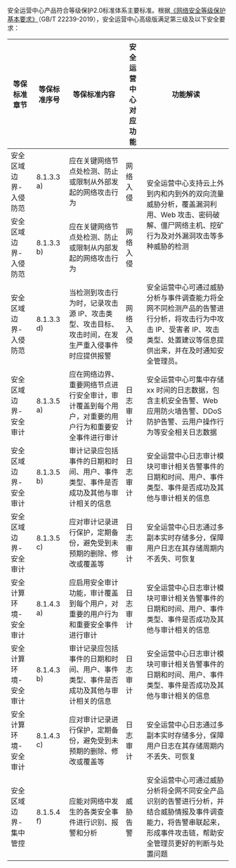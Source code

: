 安全运营中心产品符合等级保护2.0标准体系主要标准。根据[《网络安全等级保护基本要求》](http://openstd.samr.gov.cn/bzgk/gb/newGbInfo?hcno=BAFB47E8874764186BDB7865E8344DAF)（GB/T 22239-2019），安全运营中心高级版满足第三级及以下安全要求：

<table>
<thead>
<tr>
<th>等保标准章节</th>
<th>等保标准序号</th>
<th>等保标准内容</th>
<th>安全运营中心对应功能</th>
<th>功能解读</th>
</tr>
</thead>
<tbody><tr>
<td>安全区域边界-入侵防范</td>
<td>8.1.3.3 a)</td>
<td>应在关键网络节点处检测、防止或限制从外部发起的网络攻击行为</td>
<td>网络入侵</td>
<td rowspan=2 >安全运营中心支持云上外到内和内到外的双向流量威胁分析，覆盖漏洞利用、Web 攻击、密码破解、僵尸网络主机、挖矿行为及对外漏洞攻击等多种威胁的检测</td>
</tr>
<tr>
<td>安全区域边界-入侵防范</td>
<td>8.1.3.3 b)</td>
<td>应在关键网络节点处检测、防止或限制从内部发起的网络攻击行为</td>
<td>网络入侵</td>
</tr>
<tr>
<td>安全区域边界-入侵防范</td>
<td>8.1.3.3 d)</td>
<td>当检测到攻击行为时，记录攻击源 IP、攻击类型、攻击目标、攻击时间，在发生严重入侵事件时应提供报警</td>
<td>网络入侵</td>
<td>安全运营中心可通过威胁分析与事件调查能力将全网不同检测产品的告警进行分析，将攻击行为中攻击 IP、受害者 IP、攻击类型、处置建议等信息提供出来，并在及时通知安全管理员。</td>
</tr>
<tr>
<td>安全区域边界-安全审计</td>
<td>8.1.3.5 a)</td>
<td>应在网络边界、重要网络节点进行安全审计，审计覆盖到每个用户，对重要的用户行为和重要安全事件进行审计</td>
<td>日志审计</td>
<td>安全运营中心可集中存储 xx 时间的日志数据，包含主机安全告警、Web  应用防火墙告警、DDoS 防护告警、云用户操作行为等安全相关日志数据</td>
</tr>
<tr>
<td>安全区域边界-安全审计</td>
<td>8.1.3.5 b)</td>
<td>审计记录应包括事件的日期和时间、用户、事件类型、事件是否成功及其他与审计相关的信息</td>
<td>日志审计</td>
<td>安全运营中心日志审计模块可审计相关告警事件的日期和时间、用户、事件类型、事件是否成功及其他与审计相关的信息</td>
</tr>
<tr>
<td>安全区域边界-安全审计</td>
<td>8.1.3.5 c)</td>
<td>应对审计记录进行保护，定期备份，避免受到未预期的删除、修改或覆盖等</td>
<td>日志审计</td>
<td>安全运营中心日志通过多副本实时存储多分，保障用户日志在其存储周期内不丢失、可恢复</td>
</tr>
<tr>
<td>安全计算环境-安全审计</td>
<td>8.1.4.3 a)</td>
<td>应启用安全审计功能，审计覆盖到每个用户，对重要的用户行为和重要安全事件进行审计</td>
<td>日志审计</td>
<td>安全运营中心日志审计模块可审计相关告警事件的日期和时间、用户、事件类型、事件是否成功及其他与审计相关的信息</td>
</tr>
<tr>
<td>安全计算环境-安全审计</td>
<td>8.1.4.3 b)</td>
<td>审计记录应包括事件的日期和时间、用户、事件类型、事件是否成功及其他与审计相关的信息</td>
<td>日志审计</td>
<td>安全运营中心日志审计模块可审计相关告警事件的日期和时间、用户、事件类型、事件是否成功及其他与审计相关的信息</td>
</tr>
<tr>
<td>安全计算环境-安全审计</td>
<td>8.1.4.3 c)</td>
<td>应对审计记录进行保护，定期备份，避免受到未预期的删除、修改或覆盖等</td>
<td>日志审计</td>
<td>安全运营中心日志通过多副本实时存储多分，保障用户日志在其存储周期内不丢失、可恢复</td>
</tr>
<tr>
<td>安全区域边界-集中管控</td>
<td>8.1.5.4 f)</td>
<td>应能对网络中发生的各类安全事件进行识别、报警和分析</td>
<td>威胁告警</td>
<td>安全运营中心可通过威胁分析将全网不同安全产品识别的告警进行分析，并结合威胁情报及事件调查能力，将告警串联起来，形成事件攻击链，帮助安全管理员更好的判断与处置问题</td>
</tr>
</tbody></table>

